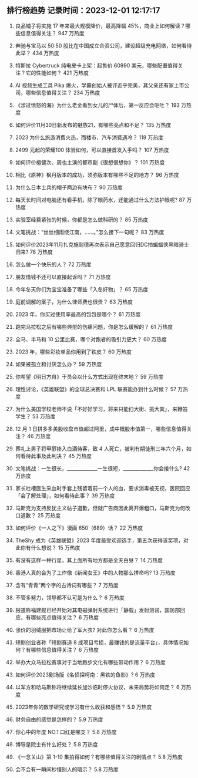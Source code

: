 
## 排行榜趋势 记录时间：2023-12-01 12:17:17
  
  1. 良品铺子将实施 17 年来最大规模降价，最高降幅 45%，商业上如何解读？哪些信息值得关注？ 947 万热度
    
  2. 奔驰与宝马以 50:50 股比在中国成立合资公司，建设超级充电网络，如何看待此举？ 434 万热度
    
  3. 特斯拉 Cybertruck 纯电皮卡上架：起售价 60990 美元，哪些配置值得关注？它的性能如何？ 421 万热度
    
  4. AI 视频生成工具 Pika 爆火，学霸创始人被评近乎完美，其父亲还有家上市公司，哪些信息值得关注？ 234 万热度
    
  5. 《涉过愤怒的海》为什么老金看到女儿的尸体后，第一反应会呕吐？ 193 万热度
    
  6. 如何评价11月30日新发布的魅族21，有哪些亮点和不足？ 135 万热度
    
  7. 2023 为什么旅游消费火热，而楼市、汽车消费遇冷？ 118 万热度
    
  8. 2499 元起的荣耀100 体验如何，可以直接首发入手吗？ 107 万热度
    
  9. 如何评价檀健次、周也主演的都市剧《很想很想你》？ 101 万热度
    
  10. 相比《原神》枫丹版本的成功，须弥版本有哪些不足的地方？ 96 万热度
    
  11. 为什么日本士兵的帽子两边有块布？ 90 万热度
    
  12. 每天长时间对电脑还有看手机，除了眼药水，还能通过什么方法护眼呢? 87 万热度
    
  13. 实验室经费紧张的时候，你都是怎么做科研的？ 85 万热度
    
  14. 文笔挑战：“丝丝细雨绕江南，……。”怎么接下一句呢？ 83 万热度
    
  15. 如何评价2023年11月扎克施耐德再次表示自己愿意回归DC拍蝙蝠侠黑暗骑士归来? 78 万热度
    
  16. 怎么做一个快乐的人？ 72 万热度
    
  17. 朋友借钱不还可以直接起诉吗？ 71 万热度
    
  18. 今年冬天你们为宝宝准备了哪些「入冬好物」？ 65 万热度
    
  19. 庭前调解的案子，为什么律师费也很贵？ 63 万热度
    
  20. 2023 年，你买过使用率最高的包包是哪个？ 61 万热度
    
  21. 跑完马拉松之后有哪些典型的伤痛问题，你是怎么缓解的？ 61 万热度
    
  22. 全马、半马和 10 公里比赛，哪个对跑者的吸引力更大？ 60 万热度
    
  23. 2023 年，哪些彩妆单品你用到了铁皮？ 60 万热度
    
  24. 如果被孤立和讨厌怎么办？ 59 万热度
    
  25. 你希望《明日方舟》干员会以什么方式出现在终末地？ 59 万热度
    
  26. 理性讨论，《英雄联盟》的全球总决赛和 LPL 联赛能办到什么时候？ 57 万热度
    
  27. 为什么美国学校老师不说「不好好学习，将来只能扫大街、挑大粪」，来鞭笞学生？ 53 万热度
    
  28. 12 月 1 日拼多多美股收盘市值超过阿里，成中概股市值第一，哪些信息值得关注？ 46 万热度
    
  29. 葬礼上男子将甲醇掺入白酒待客，致 4 人死亡，被判有期徒刑三年六个月，如何看待此事及此判决？ 45 万热度
    
  30. 文笔挑战：一生很长，_____________一生很短，_____________你会接什么? 42 万热度
    
  31. 家长吐槽医生采血时手套上残留着前一个人的血，要求消毒被无视，医院回应「会了解处理」，如何看待此事？ 39 万热度
    
  32. 马斯克为支持反犹主义帖子道歉，但就广告商因此离开爆粗口，马斯克为何改口道歉？ 25 万热度
    
  33. 如何评价《一人之下》漫画 650（689）话？ 22 万热度
    
  34. TheShy 成为《英雄联盟》2023 年度最受欢迎选手，第五次获得该奖项，对此你有什么想说？ 15 万热度
    
  35. 有没有这样一种行星，其上面所有地方都是全天白昼？ 14 万热度
    
  36. 香港人真的会为了工作像《新闻女王》中的人物那么拼命吗? 13 万热度
    
  37. 含有“青青”两个字的古诗词有哪些？ 7 万热度
    
  38. 不管多努力，领导都不认可是为什么？ 6 万热度
    
  39. 报道称福建舰已经开始对其电磁弹射系统进行「静载」发射测试，国防部回应，有哪些亮点值得关注？ 6 万热度
    
  40. 涨价的羽绒服把市场让给了军大衣? 对此你怎么看？ 6 万热度
    
  41. 短剧创业者称「短剧赛道 8 成项目亏损，最赚钱的是流量平台」，具体情况如何？有哪些信息值得关注？ 6 万热度
    
  42. 举办大众马拉松赛事对于当地跑步文化有哪些带动作用？ 6 万热度
    
  43. 如何评价2023剧场版《名侦探柯南：黑铁的鱼影》? 6 万热度
    
  44. 以军方和哈马斯称将继续延长加沙临时停火协议，未来局势将如何走？ 6 万热度
    
  45. 2023年你的数学研究或学习有什么收获和感悟？ 5.9 万热度
    
  46. 财务自由的感觉是怎样的？ 5.9 万热度
    
  47. 你心中的年度 NO.1 口红是哪支？ 5.8 万热度
    
  48. 博导是院士有什么好处？ 5.8 万热度
    
  49. 《一念关山》第 1-10 集拍得如何？有哪些值得关注的剧情点？ 5.8 万热度
    
  50. 会不会有一瞬间秒懂别人的暗示？ 5.8 万热度
    
